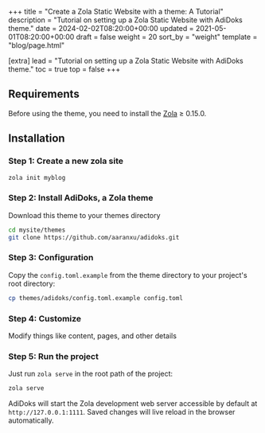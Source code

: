 +++
title = "Create a Zola Static Website with a theme: A Tutorial"
description = "Tutorial on setting up a Zola Static Website with AdiDoks theme."
date = 2024-02-02T08:20:00+00:00
updated = 2021-05-01T08:20:00+00:00
draft = false
weight = 20
sort_by = "weight"
template = "blog/page.html"

[extra]
lead = "Tutorial on setting up a Zola Static Website with AdiDoks theme."
toc = true
top = false
+++

## Requirements

Before using the theme, you need to install the [Zola](https://www.getzola.org/documentation/getting-started/installation/) ≥ 0.15.0.

## Installation

### Step 1: Create a new zola site

```bash
zola init myblog
```

### Step 2: Install AdiDoks, a Zola theme

Download this theme to your themes directory

```bash
cd mysite/themes
git clone https://github.com/aaranxu/adidoks.git
```

### Step 3: Configuration

Copy the `config.toml.example` from the theme directory to your project's
root directory:

```bash
cp themes/adidoks/config.toml.example config.toml
```

### Step 4: Customize

Modify things like content, pages, and other details

### Step 5: Run the project

Just run `zola serve` in the root path of the project:

```bash
zola serve
```

AdiDoks will start the Zola development web server accessible by default at 
`http://127.0.0.1:1111`. Saved changes will live reload in the browser automatically.
